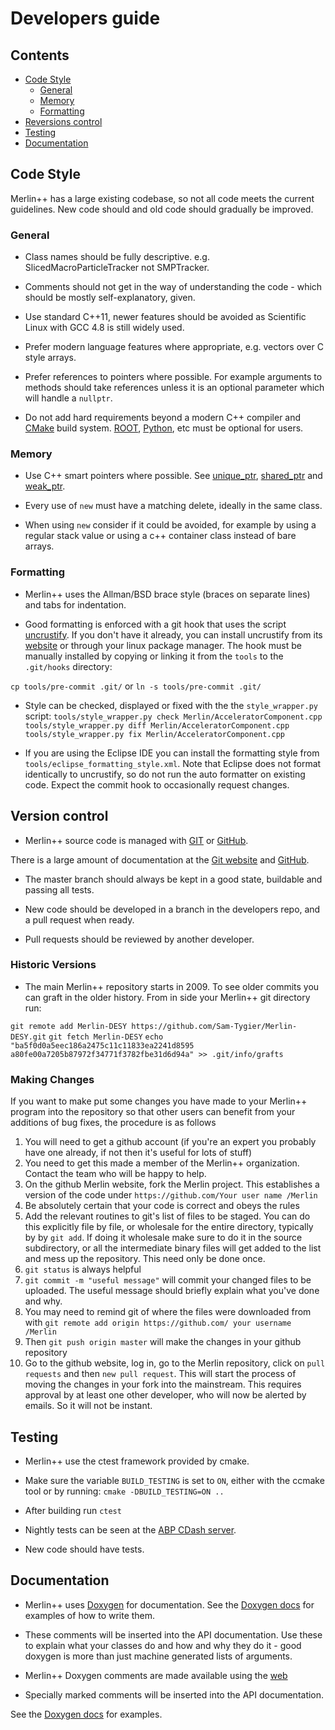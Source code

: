 # Developers guide

## Contents

* [Code Style](#Code-Style)
	* [General](#General)
	* [Memory](#Memory)
	* [Formatting](#Formatting)
* [Reversions control](#Reversions-control)
* [Testing](#Testing)
* [Documentation](#Documentation)



## Code Style

Merlin++ has a large existing codebase, so not all code meets the current guidelines. New code should and old code should gradually be improved.

### General

* Class names should be fully descriptive. e.g.  SlicedMacroParticleTracker not SMPTracker.

* Comments should not get in the way of understanding the code - which should be mostly self-explanatory, given.

* Use standard C++11, newer features should be avoided as Scientific Linux with GCC 4.8 is still widely used.

* Prefer modern language features where appropriate, e.g. vectors over C style arrays.

* Prefer references to pointers where possible. For example arguments to methods should take references unless it is an optional parameter which will handle a `nullptr`.

* Do not add hard requirements beyond a modern C++ compiler and [CMake](https://cmake.org/) build system. [ROOT](https://root.cern.ch/), [Python](https://www.python.org/), etc must be optional for users.

### Memory

* Use C++ smart pointers where possible. See [unique_ptr](http://en.cppreference.com/w/cpp/memory/unique_ptr), [shared_ptr](http://en.cppreference.com/w/cpp/memory/shared_ptr) and [weak_ptr](http://en.cppreference.com/w/cpp/memory/weak_ptr).

* Every use of `new` must have a matching delete, ideally in the same class.

* When using `new` consider if it could be avoided, for example by using a regular stack value or using a c++ container class instead of bare arrays.

### Formatting

* Merlin++ uses the Allman/BSD brace style (braces on separate lines) and tabs for indentation.

* Good formatting is enforced with a git hook that uses the script [uncrustify](http://uncrustify.sourceforge.net/). If you don't have it already, you can install uncrustify from its [website](http://uncrustify.sourceforge.net/) or through your linux package manager. The hook must be manually installed by copying or linking it from the `tools` to the `.git/hooks` directory:

`cp tools/pre-commit .git/`
or
`ln -s tools/pre-commit .git/`

* Style can be checked, displayed or fixed with the the `style_wrapper.py` script:
`tools/style_wrapper.py check Merlin/AcceleratorComponent.cpp`
`tools/style_wrapper.py diff Merlin/AcceleratorComponent.cpp`
`tools/style_wrapper.py fix Merlin/AcceleratorComponent.cpp`

* If you are using the Eclipse IDE you can install the formatting style from `tools/eclipse_formatting_style.xml`. Note that Eclipse does not format identically to uncrustify, so do not run the auto formatter on existing code. Expect the commit hook to occasionally request changes.

## Version control

* Merlin++ source code is managed with [GIT](https://git-scm.com/) or [GitHub](https://github.com/MERLIN-Collaboration/merlin-cmake).

There is a large amount of documentation at the [Git website](https://www.git-scm.com/doc) and [GitHub](https://help.github.com/).

* The master branch should always be kept in a good state, buildable and passing all tests.

* New code should be developed in a branch in the developers repo, and a pull request when ready.

* Pull requests should be reviewed by another developer.

### Historic Versions

* The main Merlin++ repository starts in 2009. To see older commits you can graft in the older history. From in side your Merlin++ git directory run:

`git remote add Merlin-DESY https://github.com/Sam-Tygier/Merlin-DESY.git`
`git fetch Merlin-DESY`
`echo "ba5f0d0a5eec186a2475c11c11833ea2241d8595 a80fe00a7205b87972f34771f3782fbe31d6d94a" >> .git/info/grafts`

### Making Changes

If you want to make put some changes you have made to your Merlin++ program into the repository so that other users can benefit from your additions of bug fixes, the procedure is as follows

1. You will need to get a github account (if you're an expert you probably have one already, if not then it's useful for lots of stuff)
2. You need to get this made a member of the Merlin++ organization. Contact the team who will be happy to help.
3. On the github Merlin website, fork the Merlin project. This establishes a version of the code under `https://github.com/Your user name /Merlin`
4. Be absolutely certain that your code is correct and obeys the rules
5. Add the relevant routines to git's list of files to be staged. You can do this explicitly file by file, or wholesale for the entire directory, typically by by `git add`. If doing it wholesale make sure to do it in the source subdirectory, or all the intermediate binary files will get added to the list and mess up the repository. This need only be done once.
6. `git status` is always helpful
7. `git commit -m "useful message"` will commit your changed files to be uploaded. The useful message should briefly explain what you've done and why.
8. You may need to remind git of where the files were downloaded from with `git remote add origin https://github.com/ your username /Merlin`
9. Then `git push origin master` will make the changes in your github repository
10. Go to the github website, log in, go to the Merlin repository, click on `pull requests` and then `new pull request`. This will start the process of moving the changes in your fork into the mainstream. This requires approval by at least one other developer, who will now be alerted by emails. So it will not be instant. 

## Testing

* Merlin++ use the ctest framework provided by cmake.

* Make sure the variable `BUILD_TESTING` is set to `ON`, either with the ccmake tool or by running: `cmake -DBUILD_TESTING=ON ..`
* After building run `ctest` 

* Nightly tests can be seen at the [ABP CDash server](http://abp-cdash.web.cern.ch/abp-cdash/index.php?project=MERLIN).

* New code should have tests.

## Documentation

* Merlin++ uses [Doxygen](http://doxygen.nl/) for documentation. See the [Doxygen docs](http://www.doxygen.nl/manual/index.html) for examples of how to write them. 

* These comments will be inserted into the API documentation. Use these to explain what your classes do and how and why they do it - good doxygen is more than just machine generated lists of arguments.

* Merlin++ Doxygen comments are made available using the [web](http://www.accelerators.manchester.ac.uk/merlin/doxygen/)

* Specially marked comments will be inserted into the API documentation.

See the [Doxygen docs](http://www.stack.nl/~dimitri/doxygen/manual/docblocks.html) for examples.
